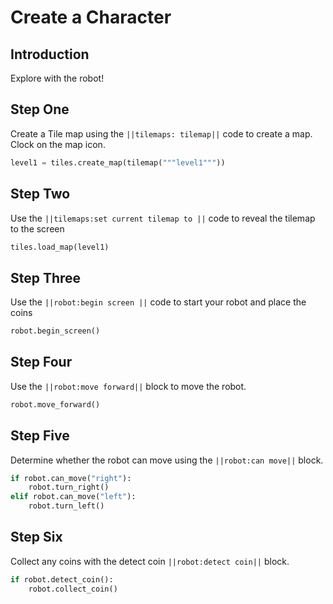# Create a Character

## Introduction 

Explore with the robot!

## Step One

Create a Tile map using the ``||tilemaps: tilemap||`` code to create a map.  Clock on the map icon.

```python
level1 = tiles.create_map(tilemap("""level1"""))
```

## Step Two

Use the ``||tilemaps:set current tilemap to ||`` code to reveal the tilemap to the screen

```python
tiles.load_map(level1)
```

## Step Three

Use the ``||robot:begin screen ||`` code to start your robot and place the coins

```python
robot.begin_screen()
```

## Step Four

Use the ``||robot:move forward||`` block to move the robot.

```python
robot.move_forward()
```

## Step Five

Determine whether the robot can move using the ``||robot:can move||`` block.

```python
if robot.can_move("right"):
    robot.turn_right()
elif robot.can_move("left"):
    robot.turn_left()

```

## Step Six

Collect any coins with the detect coin ``||robot:detect coin||`` block.

```python
if robot.detect_coin():
    robot.collect_coin()
```
